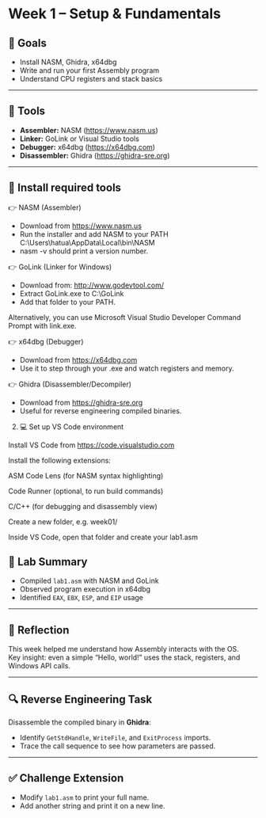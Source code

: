 # Week 1 – Setup & Fundamentals

## 🧩 Goals
- Install NASM, Ghidra, x64dbg
- Write and run your first Assembly program
- Understand CPU registers and stack basics

---

## 🧰 Tools
- **Assembler:** NASM (https://www.nasm.us)
- **Linker:** GoLink or Visual Studio tools
- **Debugger:** x64dbg (https://x64dbg.com)
- **Disassembler:** Ghidra (https://ghidra-sre.org)

---

## 🧰 Install required tools
👉 NASM (Assembler)
- Download from https://www.nasm.us
- Run the installer and add NASM to your PATH
C:\Users\hatua\AppData\Local\bin\NASM
- nasm -v should print a version number.

👉 GoLink (Linker for Windows)
- Download from: http://www.godevtool.com/
- Extract GoLink.exe to C:\GoLink
- Add that folder to your PATH.

Alternatively, you can use Microsoft Visual Studio Developer Command Prompt with link.exe.

👉 x64dbg (Debugger)
- Download from https://x64dbg.com
- Use it to step through your .exe and watch registers and memory.

👉 Ghidra (Disassembler/Decompiler)
- Download from https://ghidra-sre.org
- Useful for reverse engineering compiled binaries.

2. 💻 Set up VS Code environment

Install VS Code from https://code.visualstudio.com

Install the following extensions:

ASM Code Lens (for NASM syntax highlighting)

Code Runner (optional, to run build commands)

C/C++ (for debugging and disassembly view)

Create a new folder, e.g. week01/

Inside VS Code, open that folder and create your lab1.asm

## 🧪 Lab Summary
- Compiled `lab1.asm` with NASM and GoLink
- Observed program execution in x64dbg
- Identified `EAX`, `EBX`, `ESP`, and `EIP` usage

---

## 🧭 Reflection
This week helped me understand how Assembly interacts with the OS.  
Key insight: even a simple “Hello, world!” uses the stack, registers, and Windows API calls.

---

## 🔍 Reverse Engineering Task
Disassemble the compiled binary in **Ghidra**:
- Identify `GetStdHandle`, `WriteFile`, and `ExitProcess` imports.
- Trace the call sequence to see how parameters are passed.

---

## ✅ Challenge Extension
- Modify `lab1.asm` to print your full name.
- Add another string and print it on a new line.
